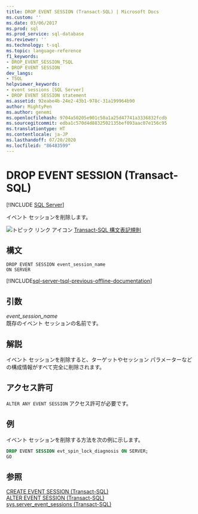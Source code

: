 ```yaml
---
title: DROP EVENT SESSION (Transact-SQL) | Microsoft Docs
ms.custom: ''
ms.date: 03/06/2017
ms.prod: sql
ms.prod_service: sql-database
ms.reviewer: ''
ms.technology: t-sql
ms.topic: language-reference
f1_keywords:
- DROP_EVENT_SESSION_TSQL
- DROP EVENT SESSION
dev_langs:
- TSQL
helpviewer_keywords:
- event sessions [SQL Server]
- DROP EVENT SESSION statement
ms.assetid: 92eabe4b-24e2-43b1-978c-31a199964b90
author: MightyPen
ms.author: genemi
ms.openlocfilehash: 9704a50205e901c50a1a25d47741a3336832fcdb
ms.sourcegitcommit: edba1c570d4d8832502135bef093aac07e156c95
ms.translationtype: HT
ms.contentlocale: ja-JP
ms.lasthandoff: 07/20/2020
ms.locfileid: "86483599"
---
```

# <a name="drop-event-session-transact-sql"></a>DROP EVENT SESSION (Transact-SQL)
[!INCLUDE [SQL Server](../../includes/applies-to-version/sqlserver.md)]

  イベント セッションを削除します。  
  
 ![トピック リンク アイコン](../../database-engine/configure-windows/media/topic-link.gif "トピック リンク アイコン") [Transact-SQL 構文表記規則](../../t-sql/language-elements/transact-sql-syntax-conventions-transact-sql.md)  
  
## <a name="syntax"></a>構文  
  
```    
DROP EVENT SESSION event_session_name  
ON SERVER  
```  
  
[!INCLUDE[sql-server-tsql-previous-offline-documentation](../../includes/sql-server-tsql-previous-offline-documentation.md)]

## <a name="arguments"></a>引数
 *event_session_name*  
 既存のイベント セッションの名前です。  
  
## <a name="remarks"></a>解説  
 イベント セッションを削除すると、ターゲットやセッション パラメーターなどの構成情報がすべて完全に削除されます。  
  
## <a name="permissions"></a>アクセス許可  
 `ALTER ANY EVENT SESSION` アクセス許可が必要です。  
  
## <a name="examples"></a>例  
イベント セッションを削除する方法を次の例に示します。  
  
```sql  
DROP EVENT SESSION evt_spin_lock_diagnosis ON SERVER;
GO
```  
  
## <a name="see-also"></a>参照  
 [CREATE EVENT SESSION &#40;Transact-SQL&#41;](../../t-sql/statements/create-event-session-transact-sql.md)   
 [ALTER EVENT SESSION &#40;Transact-SQL&#41;](../../t-sql/statements/alter-event-session-transact-sql.md)   
 [sys.server_event_sessions &#40;Transact-SQL&#41;](../../relational-databases/system-catalog-views/sys-server-event-sessions-transact-sql.md)  
  
  
